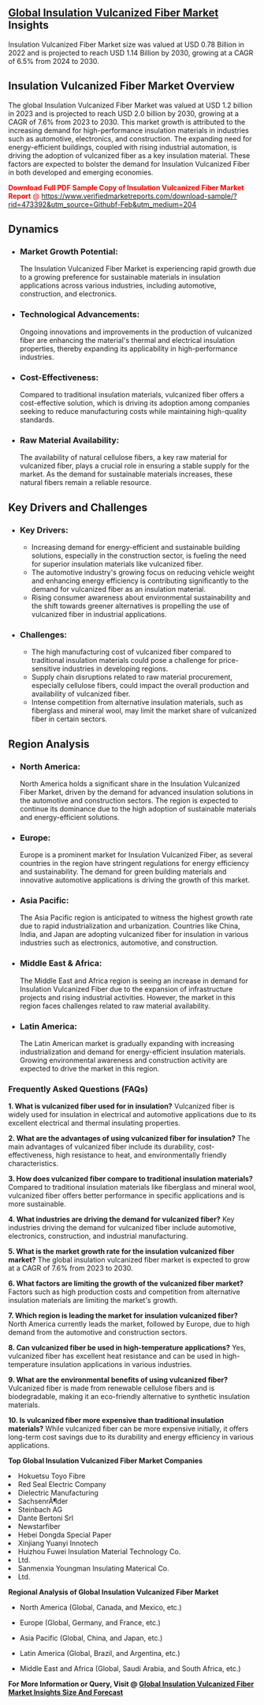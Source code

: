 <h2><a href="https://www.verifiedmarketreports.com/download-sample/?rid=473392&amp;utm_source=Githubf&amp;utm_medium=204" target="_blank">Global Insulation Vulcanized Fiber Market</a> Insights</h2><p>Insulation Vulcanized Fiber Market size was valued at USD 0.78 Billion in 2022 and is projected to reach USD 1.14 Billion by 2030, growing at a CAGR of 6.5% from 2024 to 2030.</p><p> <h2>Insulation Vulcanized Fiber Market Overview</h2> <p>The global Insulation Vulcanized Fiber Market was valued at USD 1.2 billion in 2023 and is projected to reach USD 2.0 billion by 2030, growing at a CAGR of 7.6% from 2023 to 2030. This market growth is attributed to the increasing demand for high-performance insulation materials in industries such as automotive, electronics, and construction. The expanding need for energy-efficient buildings, coupled with rising industrial automation, is driving the adoption of vulcanized fiber as a key insulation material. These factors are expected to bolster the demand for Insulation Vulcanized Fiber in both developed and emerging economies.</p> <p><p><span class=""><span style="color: #ff0000;"><strong>Download Full PDF Sample Copy of Insulation Vulcanized Fiber Market Report</strong> @ </span><a href="https://www.verifiedmarketreports.com/download-sample/?rid=473392&amp;utm_source=Githubf-Feb&amp;utm_medium=204" target="_blank">https://www.verifiedmarketreports.com/download-sample/?rid=473392&amp;utm_source=Githubf-Feb&amp;utm_medium=204</a></span></p></p> <h2>Dynamics</h2> <ul> <li><h3>Market Growth Potential:</h3> The Insulation Vulcanized Fiber Market is experiencing rapid growth due to a growing preference for sustainable materials in insulation applications across various industries, including automotive, construction, and electronics.</li> <li><h3>Technological Advancements:</h3> Ongoing innovations and improvements in the production of vulcanized fiber are enhancing the material's thermal and electrical insulation properties, thereby expanding its applicability in high-performance industries.</li> <li><h3>Cost-Effectiveness:</h3> Compared to traditional insulation materials, vulcanized fiber offers a cost-effective solution, which is driving its adoption among companies seeking to reduce manufacturing costs while maintaining high-quality standards.</li> <li><h3>Raw Material Availability:</h3> The availability of natural cellulose fibers, a key raw material for vulcanized fiber, plays a crucial role in ensuring a stable supply for the market. As the demand for sustainable materials increases, these natural fibers remain a reliable resource.</li> </ul> <h2>Key Drivers and Challenges</h2> <ul> <li><h3>Key Drivers:</h3> <ul> <li>Increasing demand for energy-efficient and sustainable building solutions, especially in the construction sector, is fueling the need for superior insulation materials like vulcanized fiber.</li> <li>The automotive industry's growing focus on reducing vehicle weight and enhancing energy efficiency is contributing significantly to the demand for vulcanized fiber as an insulation material.</li> <li>Rising consumer awareness about environmental sustainability and the shift towards greener alternatives is propelling the use of vulcanized fiber in industrial applications.</li> </ul> </li> <li><h3>Challenges:</h3> <ul> <li>The high manufacturing cost of vulcanized fiber compared to traditional insulation materials could pose a challenge for price-sensitive industries in developing regions.</li> <li>Supply chain disruptions related to raw material procurement, especially cellulose fibers, could impact the overall production and availability of vulcanized fiber.</li> <li>Intense competition from alternative insulation materials, such as fiberglass and mineral wool, may limit the market share of vulcanized fiber in certain sectors.</li> </ul> </li> </ul> <h2>Region Analysis</h2> <ul> <li><h3>North America:</h3> North America holds a significant share in the Insulation Vulcanized Fiber Market, driven by the demand for advanced insulation solutions in the automotive and construction sectors. The region is expected to continue its dominance due to the high adoption of sustainable materials and energy-efficient solutions.</li> <li><h3>Europe:</h3> Europe is a prominent market for Insulation Vulcanized Fiber, as several countries in the region have stringent regulations for energy efficiency and sustainability. The demand for green building materials and innovative automotive applications is driving the growth of this market.</li> <li><h3>Asia Pacific:</h3> The Asia Pacific region is anticipated to witness the highest growth rate due to rapid industrialization and urbanization. Countries like China, India, and Japan are adopting vulcanized fiber for insulation in various industries such as electronics, automotive, and construction.</li> <li><h3>Middle East & Africa:</h3> The Middle East and Africa region is seeing an increase in demand for Insulation Vulcanized Fiber due to the expansion of infrastructure projects and rising industrial activities. However, the market in this region faces challenges related to raw material availability.</li> <li><h3>Latin America:</h3> The Latin American market is gradually expanding with increasing industrialization and demand for energy-efficient insulation materials. Growing environmental awareness and construction activity are expected to drive the market in this region.</li> </ul> <h3>Frequently Asked Questions (FAQs)</h3> <p><strong>1. What is vulcanized fiber used for in insulation?</strong> Vulcanized fiber is widely used for insulation in electrical and automotive applications due to its excellent electrical and thermal insulating properties.</p> <p><strong>2. What are the advantages of using vulcanized fiber for insulation?</strong> The main advantages of vulcanized fiber include its durability, cost-effectiveness, high resistance to heat, and environmentally friendly characteristics.</p> <p><strong>3. How does vulcanized fiber compare to traditional insulation materials?</strong> Compared to traditional insulation materials like fiberglass and mineral wool, vulcanized fiber offers better performance in specific applications and is more sustainable.</p> <p><strong>4. What industries are driving the demand for vulcanized fiber?</strong> Key industries driving the demand for vulcanized fiber include automotive, electronics, construction, and industrial manufacturing.</p> <p><strong>5. What is the market growth rate for the insulation vulcanized fiber market?</strong> The global insulation vulcanized fiber market is expected to grow at a CAGR of 7.6% from 2023 to 2030.</p> <p><strong>6. What factors are limiting the growth of the vulcanized fiber market?</strong> Factors such as high production costs and competition from alternative insulation materials are limiting the market's growth.</p> <p><strong>7. Which region is leading the market for insulation vulcanized fiber?</strong> North America currently leads the market, followed by Europe, due to high demand from the automotive and construction sectors.</p> <p><strong>8. Can vulcanized fiber be used in high-temperature applications?</strong> Yes, vulcanized fiber has excellent heat resistance and can be used in high-temperature insulation applications in various industries.</p> <p><strong>9. What are the environmental benefits of using vulcanized fiber?</strong> Vulcanized fiber is made from renewable cellulose fibers and is biodegradable, making it an eco-friendly alternative to synthetic insulation materials.</p> <p><strong>10. Is vulcanized fiber more expensive than traditional insulation materials?</strong> While vulcanized fiber can be more expensive initially, it offers long-term cost savings due to its durability and energy efficiency in various applications.</p> </p><p><strong>Top Global Insulation Vulcanized Fiber Market Companies</strong></p><div data-test-id=""><p><li>Hokuetsu Toyo Fibre</li><li> Red Seal Electric Company</li><li> Dielectric Manufacturing</li><li> SachsenrÃ¶der</li><li> Steinbach AG</li><li> Dante Bertoni Srl</li><li> Newstarfiber</li><li> Hebei Dongda Special Paper</li><li> Xinjiang Yuanyi Innotech</li><li> Huizhou Fuwei Insulation Material Technology Co.</li><li> Ltd.</li><li> Sanmenxia Youngman Insulating Materical Co.</li><li>Ltd.</li></p><div><strong>Regional Analysis of&nbsp;Global Insulation Vulcanized Fiber Market</strong></div><ul><li dir="ltr"><p dir="ltr">North America&nbsp;(Global, Canada, and Mexico, etc.)</p></li><li dir="ltr"><p dir="ltr">Europe (Global, Germany, and France, etc.)</p></li><li dir="ltr"><p dir="ltr">Asia Pacific&nbsp;(Global, China, and Japan, etc.)</p></li><li dir="ltr"><p dir="ltr">Latin America&nbsp;(Global, Brazil, and Argentina, etc.)</p></li><li dir="ltr">Middle East and Africa&nbsp;(Global, Saudi Arabia, and South Africa, etc.)</li></ul><p><strong>For More Information or Query, Visit @&nbsp;</strong><strong><a href="https://www.verifiedmarketreports.com/product/insulation-vulcanized-fiber-market/?utm_source=Githubf&amp;utm_medium=204" target="_blank">Global Insulation Vulcanized Fiber Market Insights Size And Forecast</a></strong></p></div>
